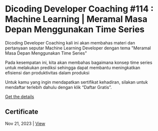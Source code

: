 # Dicoding Developer Coaching #114 : Machine Learning | Meramal Masa Depan Menggunakan Time Series
Dicoding Developer Coaching kali ini akan membahas materi dan pertanyaan seputar Machine Learning Developer dengan tema "Meramal Masa Depan Menggunakan Time Series"

Pada kesempatan ini, kita akan membahas bagaimana konsep time series untuk melakukan prediksi sehingga dapat membantu meningkatkan efisiensi dan produktivitas dalam produksi

Untuk kamu yang ingin mendapatkan sertifikat kehadiran, silakan untuk mendaftar terlebih dahulu dengan klik “Daftar Gratis”.

[Get the details](https://www.dicoding.com/events/7043)

## Certificate
Nov 21, 2023 | [View](certificate/certificate.pdf)
